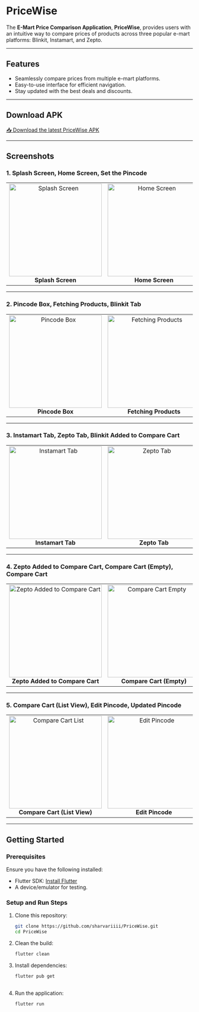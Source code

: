 # **PriceWise**  
The **E-Mart Price Comparison Application**, **PriceWise**, provides users with an intuitive way to compare prices of products across three popular e-mart platforms: Blinkit, Instamart, and Zepto.  

---

## **Features**  
- Seamlessly compare prices from multiple e-mart platforms.  
- Easy-to-use interface for efficient navigation.  
- Stay updated with the best deals and discounts.  

---

## **Download APK**  
[📥 Download the latest PriceWise APK](#)  

---
## Screenshots

### **1. Splash Screen, Home Screen, Set the Pincode**
<table>
  <tr>
    <td align="center">
      <img src="https://github.com/user-attachments/assets/ebdf82e6-9901-415a-8907-03b92f1f2d9c" alt="Splash Screen" width="250"/>
      <br><b>Splash Screen</b>
    </td>
    <td align="center">
      <img src="https://github.com/user-attachments/assets/e5df1f33-0c3f-42bc-8062-e8ff58f9abbf" alt="Home Screen" width="250"/>
      <br><b>Home Screen</b>
    </td>
    <td align="center">
      <img src="https://github.com/user-attachments/assets/8ca09087-3902-46d3-a620-29eaeff5f78e" alt="Set the Pincode" width="250"/>
      <br><b>Set the Pincode</b>
    </td>
  </tr>
</table>

---

### **2. Pincode Box, Fetching Products, Blinkit Tab**
<table>
  <tr>
    <td align="center">
      <img src="https://github.com/user-attachments/assets/861693fa-f9b1-4aab-8d9e-6c985c64a86c" alt="Pincode Box" width="250"/>
      <br><b>Pincode Box</b>
    </td>
    <td align="center">
      <img src="https://github.com/user-attachments/assets/bd7c0994-9f63-4453-84cc-31cc34b275d3" alt="Fetching Products" width="250"/>
      <br><b>Fetching Products</b>
    </td>
    <td align="center">
      <img src="https://github.com/user-attachments/assets/439c62d3-fff3-4ada-9781-fae72d055594" alt="Blinkit Tab" width="250"/>
      <br><b>Blinkit Tab</b>
    </td>
  </tr>
</table>

---

### **3. Instamart Tab, Zepto Tab, Blinkit Added to Compare Cart**
<table>
  <tr>
    <td align="center">
      <img src="https://github.com/user-attachments/assets/ea39b2a7-d8ef-47d9-940e-3d6f967e34a3" alt="Instamart Tab" width="250"/>
      <br><b>Instamart Tab</b>
    </td>
    <td align="center">
      <img src="https://github.com/user-attachments/assets/2ba9341e-5e6f-4800-aa07-339a25ca0ba1" alt="Zepto Tab" width="250"/>
      <br><b>Zepto Tab</b>
    </td>
    <td align="center">
      <img src="https://github.com/user-attachments/assets/efa50609-f554-4c19-9e67-3b65a2deccab" alt="Blinkit Added to Compare Cart" width="250"/>
      <br><b>Blinkit Added to Compare Cart</b>
    </td>
  </tr>
</table>

---

### **4. Zepto Added to Compare Cart, Compare Cart (Empty), Compare Cart**
<table>
  <tr>
    <td align="center">
      <img src="https://github.com/user-attachments/assets/4522d928-c77d-44d6-b8e4-38f3ba66295a" alt="Zepto Added to Compare Cart" width="250"/>
      <br><b>Zepto Added to Compare Cart</b>
    </td>
    <td align="center">
      <img src="https://github.com/user-attachments/assets/6795e6fd-832d-4f8c-9236-391eed368410" alt="Compare Cart Empty" width="250"/>
      <br><b>Compare Cart (Empty)</b>
    </td>
    <td align="center">
      <img src="https://github.com/user-attachments/assets/6bb28dd2-3c7f-4a1e-8cdb-2c35323a2939" alt="Compare Cart" width="250"/>
      <br><b>Compare Cart</b>
    </td>
  </tr>
</table>

---

### **5. Compare Cart (List View), Edit Pincode, Updated Pincode**
<table>
  <tr>
    <td align="center">
      <img src="https://github.com/user-attachments/assets/979e6e10-c6d4-4957-b54f-abb3afbc9b29" alt="Compare Cart List" width="250"/>
      <br><b>Compare Cart (List View)</b>
    </td>
    <td align="center">
      <img src="https://github.com/user-attachments/assets/e53ddafc-93a4-4990-a00f-cd5d74392c77" alt="Edit Pincode" width="250"/>
      <br><b>Edit Pincode</b>
    </td>
    <td align="center">
      <img src="https://github.com/user-attachments/assets/1805a291-7adf-4b59-af6f-bd9e0b16a770" alt="Updated Pincode" width="250"/>
      <br><b>Updated Pincode</b>
    </td>
  </tr>
</table>

---

## **Getting Started**  

### **Prerequisites**  
Ensure you have the following installed:  
- Flutter SDK: [Install Flutter](https://docs.flutter.dev/get-started/install)  
- A device/emulator for testing.  

### **Setup and Run Steps**  
1. Clone this repository:  
   ```bash  
   git clone https://github.com/sharvariiii/PriceWise.git 
   cd PriceWise

2. Clean the build:
   ```bash  
   flutter clean

2. Install dependencies:
   ```bash  
   flutter pub get
  
3. Run the application:  
   ```bash  
   flutter run
  